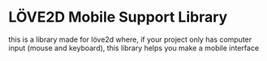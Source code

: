 # LÖVE2D Mobile Support Library
this is a library made for löve2d where, if your project only has computer input (mouse and keyboard), this library helps you make a mobile interface

